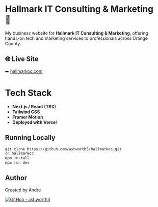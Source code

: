 # Hallmark IT Consulting & Marketing 🍊

My business website for **Hallmark IT Consulting & Marketing**, offering hands-on tech and marketing services to professionals across Orange County.

## 🌐 Live Site  
➡️ [hallmarkoc.com](https://hallmarkoc.com)

# Tech Stack
- **Next.js / React (TSX)**
- **Tailwind CSS**
- **Framer Motion**
- **Deployed with Vercel**

## Running Locally
```bash
git clone https://github.com/ashworth3/hallmarkoc.git
cd hallmarkoc
npm install
npm run dev
```

## Author
Created by [Andre](https://github.com/ashworth3)

[![GitHub - ashworth3](https://img.shields.io/badge/GitHub-ashworth3-181717?style=for-the-badge&logo=github)](https://github.com/ashworth3)